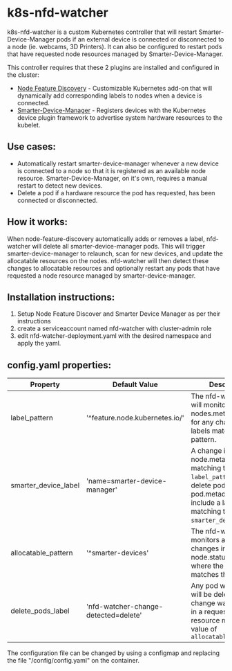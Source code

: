 # k8s-nfd-watcher

k8s-nfd-watcher is a custom Kubernetes controller that will restart Smarter-Device-Manager pods if an external device is connected or disconnected to a node (ie. webcams, 3D Printers). It can also be configured to restart pods that have requested node resources managed by Smarter-Device-Manager.

This controller requires that these 2 plugins are installed and configured in the cluster:
* [Node Feature Discovery](https://github.com/kubernetes-sigs/node-feature-discovery) - Customizable Kubernetes add-on that will dynamically add corresponding labels to nodes when a device is connected.
* [Smarter-Device-Manager](https://gitlab.com/arm-research/smarter/smarter-device-manager) - Registers devices with the Kubernetes device plugin framework to advertise system hardware resources to the kubelet.

## Use cases:
* Automatically restart smarter-device-manager whenever a new device is connected to a node so that it is registered as an available node resource. Smarter-Device-Manager, on it's own, requires a manual restart to detect new devices.
* Delete a pod if a hardware resource the pod has requested, has been connected or disconnected.

## How it works:
When node-feature-discovery automatically adds or removes a label, nfd-watcher will delete all smarter-device-manager pods. This will trigger smarter-device-manager to relaunch, scan for new devices, and update the allocatable resources on the nodes. nfd-watcher will then detect these changes to allocatable resources and optionally restart any pods that have requested a node resource managed by smarter-device-manager.

## Installation instructions:
1.  Setup Node Feature Discover and Smarter Device Manager as per their instructions
2.  create a serviceaccount named nfd-watcher with cluster-admin role
3.  edit nfd-watcher-deployment.yaml with the desired namespace and apply the yaml.

## config.yaml properties:
| Property | Default Value | Description |
| -------- | ------------- | ----------- |
| label_pattern | '^feature.node.kubernetes.io/' | The nfd-watcher pod will monitor nodes.metadata.labels for any changes in labels matching this pattern. |
| smarter_device_label | 'name=smarter-device-manager' | A change in node.metadata.labels matching the value of `label_pattern` will delete pods where pod.metadata.labels include a label matching the value of `smarter_device_label`. |
| allocatable_pattern | '^smarter-devices' | The nfd-watcher pod monitors all nodes for changes in node.status.allocatable where the child keys matches this pattern. |
| delete_pods_label | 'nfd-watcher-change-detected=delete' | Any pod with this label will be deleted if a change was detected in a requested node resource matching the value of `allocatable_pattern` |

The configuration file can be changed by using a configmap and replacing the file "/config/config.yaml" on the container.
